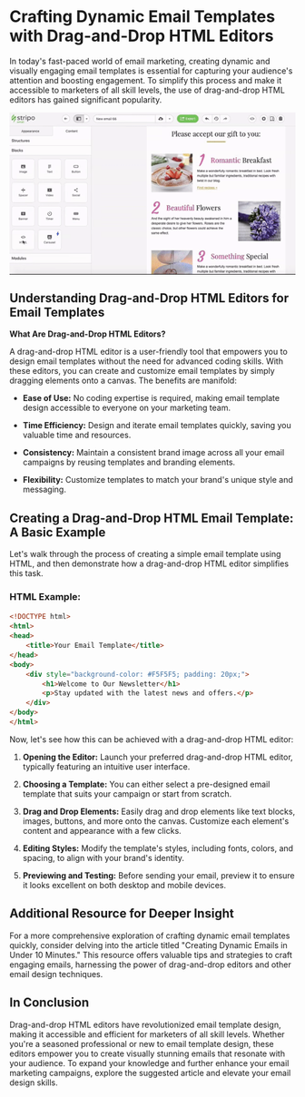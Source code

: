 # Crafting Dynamic Email Templates with Drag-and-Drop HTML Editors

In today's fast-paced world of email marketing, creating dynamic and visually engaging email templates is essential for capturing your audience's attention and boosting engagement. To simplify this process and make it accessible to marketers of all skill levels, the use of drag-and-drop HTML editors has gained significant popularity.

<img src="https://github.com/StripoEmail-blog/Crafting-Dynamic-Email-Templates-with-Drag-and-Drop-HTML-Editors/blob/main/Crafting%20Dynamic%20Email%20Templates.gif" alt="Crafting Dynamic Email Templates" width="700" align="center">
 
## Understanding Drag-and-Drop HTML Editors for Email Templates

**What Are Drag-and-Drop HTML Editors?**

A drag-and-drop HTML editor is a user-friendly tool that empowers you to design email templates without the need for advanced coding skills. With these editors, you can create and customize email templates by simply dragging elements onto a canvas. The benefits are manifold:

- **Ease of Use:** No coding expertise is required, making email template design accessible to everyone on your marketing team.

- **Time Efficiency:** Design and iterate email templates quickly, saving you valuable time and resources.

- **Consistency:** Maintain a consistent brand image across all your email campaigns by reusing templates and branding elements.

- **Flexibility:** Customize templates to match your brand's unique style and messaging.

## Creating a Drag-and-Drop HTML Email Template: A Basic Example

Let's walk through the process of creating a simple email template using HTML, and then demonstrate how a drag-and-drop HTML editor simplifies this task.

### HTML Example:

```html
<!DOCTYPE html>
<html>
<head>
    <title>Your Email Template</title>
</head>
<body>
    <div style="background-color: #F5F5F5; padding: 20px;">
        <h1>Welcome to Our Newsletter</h1>
        <p>Stay updated with the latest news and offers.</p>
    </div>
</body>
</html>

```

Now, let's see how this can be achieved with a drag-and-drop HTML editor:

1. **Opening the Editor:** Launch your preferred drag-and-drop HTML editor, typically featuring an intuitive user interface.

2. **Choosing a Template:** You can either select a pre-designed email template that suits your campaign or start from scratch.

3. **Drag and Drop Elements:** Easily drag and drop elements like text blocks, images, buttons, and more onto the canvas. Customize each element's content and appearance with a few clicks.

4. **Editing Styles:** Modify the template's styles, including fonts, colors, and spacing, to align with your brand's identity.

5. **Previewing and Testing:** Before sending your email, preview it to ensure it looks excellent on both desktop and mobile devices.

## Additional Resource for Deeper Insight

For a more comprehensive exploration of crafting dynamic email templates quickly, consider delving into the article titled "Creating Dynamic Emails in Under 10 Minutes." This resource offers valuable tips and strategies to craft engaging emails, harnessing the power of drag-and-drop editors and other email design techniques.

## In Conclusion

Drag-and-drop HTML editors have revolutionized email template design, making it accessible and efficient for marketers of all skill levels. Whether you're a seasoned professional or new to email template design, these editors empower you to create visually stunning emails that resonate with your audience. To expand your knowledge and further enhance your email marketing campaigns, explore the suggested article and elevate your email design skills.
